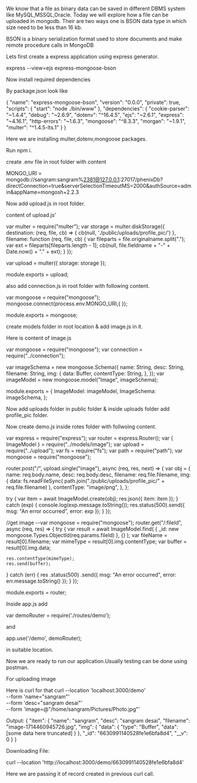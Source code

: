 We know that a file as binary data can be saved in different DBMS system like
MySQL,MSSQL,Oracle. Today we will explore how a file can be uploaded in mongodb.
Their are two ways one is BSON data type in which size need to be less than 16
kb.

BSON is a binary serialization format used to store documents and make remote
procedure calls in MongoDB


Lets first create a express application using express generator.

express --view=ejs express-mongoose-bson


Now install required dependencies

By package.json look like

{
  "name": "express-mongoose-bson",
  "version": "0.0.0",
  "private": true,
  "scripts": {
    "start": "node ./bin/www"
  },
  "dependencies": {
    "cookie-parser": "~1.4.4",
    "debug": "~2.6.9",
    "dotenv": "^16.4.5",
    "ejs": "~2.6.1",
    "express": "~4.16.1",
    "http-errors": "~1.6.3",
    "mongoose": "^8.3.3",
    "morgan": "~1.9.1",
    "multer": "^1.4.5-lts.1"
  }
}


Here we are installing multer,dotenv,mongoose packages.

Run npm i.

create .env file in root folder with content

MONGO_URI = mongodb://sangram:sangram%2381@127.0.0.1:27017/phenixDb?directConnection=true&serverSelectionTimeoutMS=2000&authSource=admin&appName=mongosh+2.2.3


Now add upload.js in root folder.

content of upload.js'

var multer = require("multer");
var storage = multer.diskStorage({
  destination: (req, file, cb) => {
    cb(null, './public/uploads/profile_pic/')
  },
  filename: function (req, file, cb) {
    var fileparts = file.originalname.split(".");
    var ext = fileparts[fileparts.length - 1];
    cb(null, file.fieldname + "-" + Date.now() + "." + ext);
  }
});

var upload = multer({ storage: storage });

module.exports = upload;

also add connection.js in root folder with following content.

var mongoose = require("mongoose");
mongoose.connect(process.env.MONGO_URI,{ });

module.exports = mongoose;


create models folder in root location & add image.js in it.

Here is content of image.js

var mongoose = require("mongoose");
var connection = require("../connection");

var imageSchema = new mongoose.Schema({
  name: String,
  desc: String,
  filename: String,
  img: {
    data: Buffer,
    contentType: String,
  },
});
var imageModel = new mongoose.model("Image", imageSchema);

module.exports = {
  ImageModel: imageModel,
  ImageSchema: imageSchema,
};


Now add uploads folder in public folder & inside uploads folder add profile_pic folder.

Now create demo.js inside rotes folder with follwoing content.

var express = require("express");
var router = express.Router();
var { ImageModel } = require("../models/image");
var upload = require("../upload");
var fs = require("fs");
var path = require("path");
var mongoose = require("mongoose");

router.post("/", upload.single("image"), async (req, res, next) => {
  var obj = {
    name: req.body.name,
    desc: req.body.desc,
    filename: req.file.filename,
    img: {
      data: fs.readFileSync(
        path.join("./public/uploads/profile_pic/" + req.file.filename)
      ),
      contentType: "image/png",
    },
  };

  try {
    var item = await ImageModel.create(obj);
    res.json({ item: item });
  } catch (exp) {
    console.log(exp.message.toString());
    res.status(500).send({ msg: "An error occurred", error: exp });
  }
});

//get image --var mongoose = require("mongoose");
router.get("/:fileId", async (req, res) => {
  try {
    var result = await ImageModel.find(
      { _id: new mongoose.Types.ObjectId(req.params.fileId) },
      {}
    );
    var fileName = result[0].filename;
    var mimeType = result[0].img.contentType;
    var buffer = result[0].img.data;

    res.contentType(mimeType);
    res.send(buffer);
    
  } catch (err) {
    res
      .status(500)
      .send({ msg: "An error occurred", error: err.message.toString() });
  }
});

module.exports = router;

Inside app.js add 

var demoRouter = require('./routes/demo');

and 

app.use('/demo', demoRouter);

in suitable location.

Now we are ready to run our application.Usually testing can be done using
postman.



For uploading image

Here is curl for that
curl --location 'localhost:3000/demo' \
--form 'name="sangram"' \
--form 'desc="sangram desai"' \
--form 'image=@"/home/sangram/Pictures/Photo.jpg"'

Output:
{
  "item": {
    "name": "sangram",
    "desc": "sangram desai",
    "filename": "image-1714460945726.jpg",
    "img": {
      "data": {
        "type": "Buffer",
        "data": [some data here truncated]
      }
    },
    "_id": "6630991140528fe1e6bfa8d4",
    "__v": 0
  }
}

Downloading File:

curl --location 'http://localhost:3000/demo/6630991140528fe1e6bfa8d4'

Here we are passing it of record created in previous curl call.